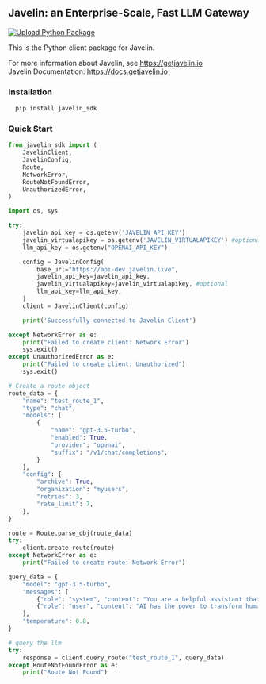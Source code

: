 ## Javelin: an Enterprise-Scale, Fast LLM Gateway

[![Upload Python Package](https://github.com/getjavelin/javelin-python/actions/workflows/python-publish.yml/badge.svg?branch=main)](https://github.com/getjavelin/javelin-python/actions/workflows/python-publish.yml)

This is the Python client package for Javelin.

For more information about Javelin, see https://getjavelin.io  
Javelin Documentation: https://docs.getjavelin.io

### Installation

```python
  pip install javelin_sdk
```

### Quick Start

```python
from javelin_sdk import (
    JavelinClient,
    JavelinConfig,
    Route,
    NetworkError,
    RouteNotFoundError,
    UnauthorizedError,
)

import os, sys

try:
    javelin_api_key = os.getenv('JAVELIN_API_KEY')
    javelin_virtualapikey = os.getenv('JAVELIN_VIRTUALAPIKEY') #optional
    llm_api_key = os.getenv("OPENAI_API_KEY")

    config = JavelinConfig(
        base_url="https://api-dev.javelin.live",
        javelin_api_key=javelin_api_key,
        javelin_virtualapikey=javelin_virtualapikey, #optional
        llm_api_key=llm_api_key,
    )
    client = JavelinClient(config)

    print('Successfully connected to Javelin Client')

except NetworkError as e:
    print("Failed to create client: Network Error")
    sys.exit()
except UnauthorizedError as e:
    print("Failed to create client: Unauthorized")
    sys.exit()

# Create a route object
route_data = {
    "name": "test_route_1",
    "type": "chat",
    "models": [
        {
            "name": "gpt-3.5-turbo",
            "enabled": True,
            "provider": "openai",
            "suffix": "/v1/chat/completions",
        }
    ],
    "config": {
        "archive": True,
        "organization": "myusers",
        "retries": 3,
        "rate_limit": 7,
    },
}

route = Route.parse_obj(route_data)
try:
    client.create_route(route)
except NetworkError as e:
    print("Failed to create route: Network Error")

query_data = {
    "model": "gpt-3.5-turbo",
    "messages": [
        {"role": "system", "content": "You are a helpful assistant that translates English to French."},
        {"role": "user", "content": "AI has the power to transform humanity and make the world a better place"},
    ],
    "temperature": 0.8,
}

# query the llm
try:
    response = client.query_route("test_route_1", query_data)
except RouteNotFoundError as e:
    print("Route Not Found")

```
